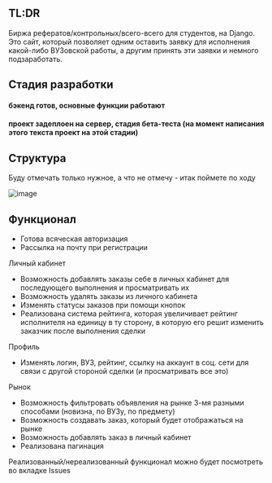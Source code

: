## TL:DR

Биржа рефератов/контрольных/всего-всего для студентов, на Django. Это сайт, который позволяет одним оставить заявку для исполнения какой-либо ВУЗовской работы, а другим принять 
эти заявки и немного подзаработать.

## Стадия разработки

####  бэкенд готов, основные функции работают 
####  проект задеплоен на сервер, стадия бета-теста (на момент написания этого текста проект на этой стадии)

## Структура
Буду отмечать только нужное, а что не отмечу - итак поймете по ходу

![image](https://github.com/sh1nkey/outtask_v1/assets/110509023/f048dcd9-a9bb-40fa-9422-77e4e8331c39)





## Функционал

* Готова всяческая авторизация
* Рассылка на почту при регистрации

Личный кабинет
* Возможность добавлять заказы себе в личных кабинет для последующего выполнения и просматривать их
* Возможность удалять заказы из личного кабинета
* Изменять статусы заказов при помощи кнопок
* Реализована система рейтинга, которая увеличивает рейтинг исполнителя на единицу в ту сторону, в которую его решит изменить заказчик после выполнения сделки

Профиль
* Изменять логин, ВУЗ, рейтинг, ссылку на аккаунт в соц. сети для связи с другой стороной сделки (и просматривать все это)

Рынок
* Возможность фильтровать объявления на рынке 3-мя разными способами (новизна, по ВУЗу, по предмету)
* Возможность создавать заказ, который будет отображаться на рынке
* Возможность добавлять заказ в личный кабинет
* Реализована пагинация

Реализованный/нереализованный функционал можно будет посмотреть во вкладке Issues
